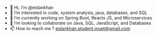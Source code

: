 - 👋 Hi, I’m @eidankhan
- 👀 I’m interested in code, system analysis, java, databases, and SQL
- 🌱 I’m currently working on Spring Boot, Reacts JS, and Microservices
- 💞️ I’m looking to collaborate on Java, SQL, JavaScript, and Databases
- 📫 How to reach me ? eidankhan.student.muet@gmail.com

<!---
eidankhan/eidankhan is a ✨ special ✨ repository because its `README.md` (this file) appears on your GitHub profile.
You can click the Preview link to take a look at your changes.
--->
